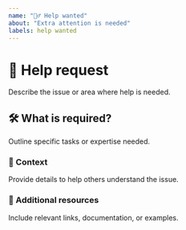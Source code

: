 ```yaml
---
name: "🙋‍♂️ Help wanted"
about: "Extra attention is needed"
labels: help wanted
---
```


# 🙋 Help request

Describe the issue or area where help is needed.

## 🛠 What is required?

Outline specific tasks or expertise needed.

### 🤔 Context

Provide details to help others understand the issue.

### 🌟 Additional resources

Include relevant links, documentation, or examples.
